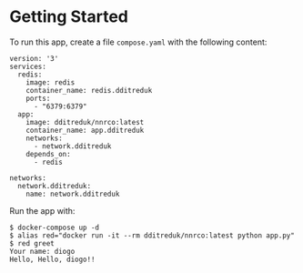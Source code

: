 # Getting Started

To run this app, create a file `compose.yaml` with the following content:

```
version: '3'
services:
  redis:
    image: redis
    container_name: redis.dditreduk
    ports:
      - "6379:6379"
  app:
    image: dditreduk/nnrco:latest
    container_name: app.dditreduk
    networks:
      - network.dditreduk
    depends_on:
      - redis

networks:
  network.dditreduk:
    name: network.dditreduk
```

Run the app with:

```
$ docker-compose up -d
$ alias red="docker run -it --rm dditreduk/nnrco:latest python app.py"
$ red greet
Your name: diogo 
Hello, Hello, diogo!!
```
